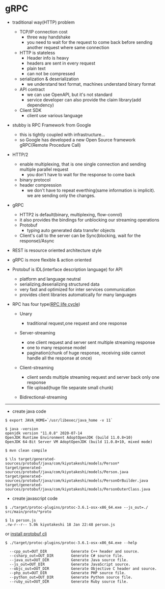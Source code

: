 # gRPC

- traditional way(HTTP) problem
    - TCP/IP connection cost
        - three way handshake
        - you need to wait for the request to come back before sending another request where same connection
    - HTTP is stateless
        - Header info is heavy
        - headers are sent in every request
        - plain text
        - can not be compressed
    - serialization & deserialization
        - we understand text format, machines understand binary format
    - API contract
        - we can use OpenAPI, but it's not standard
        - service developer can also provide the claim library(add dependency)
    - Client SDK
        - client use various language

- stubby is RPC Framework from Google
    - this is  tightly coupled with infrastructure...
    - so Google has developed a new Open Source framework gRPC(Remote Procedure Call)

- HTTP/2
    - enable multiplexing, that is one single connection and sending multiple parallel request
        - you don't have to wait for the response to come back
    - binary protocol
    - header compression
        - we don't have to repeat everthing(same information is implicit). we are sending only the changes.

- gRPC
    - HTTP2 is default(binary, multiplexing, flow-conrol)
    - it also provides the bindings for unblocking our streaming operations
    - Protobuf
        - typing auto generated data transfer objects
    - Client's call to the server can be Sync(blocking, wait for the response)/Async

- REST is resource oriented architecture style

- gRPC is more flexible & action oriented

- Protobuf is IDL(interface description language) for API
  - platform and language neutral
  - serializing,deserializing structured data
  - very fast and optimized for inter services communication
  - provides client libraries automatically for many languages

- RPC has four type([RPC life cycle](https://grpc.io/docs/what-is-grpc/core-concepts/#rpc-life-cycle))
  - Unary
    - traditional request,one request and one response

  - Server-streaming
    - one client request and server sent multiple streaming response
    - one to many response model
    - pagination(chunk of huge response, receiving side cannot handle all the response at once)

  - Client-streaming
    - client sends multiple streaming request and server back only one response 
    - file upload(huge file separate small chunk)

  - Bidirectional-streaming

---

- create java code

```shell
$ export JAVA_HOME=`/usr/libexec/java_home -v 11`

$ java -version
openjdk version "11.0.8" 2020-07-14
OpenJDK Runtime Environment AdoptOpenJDK (build 11.0.8+10)
OpenJDK 64-Bit Server VM AdoptOpenJDK (build 11.0.8+10, mixed mode)

$ mvn clean compile

$ \ls target/generated-sources/protobuf/java/com/kiyotakeshi/models/Person*   
target/generated-sources/protobuf/java/com/kiyotakeshi/models/Person.java
target/generated-sources/protobuf/java/com/kiyotakeshi/models/PersonOrBuilder.java
target/generated-sources/protobuf/java/com/kiyotakeshi/models/PersonOuterClass.java
```

- create javascript code

```shell
$ ./target/protoc-plugins/protoc-3.6.1-osx-x86_64.exe --js_out=./ src/main/proto/*proto

$ ls person.js 
.rw-r--r-- 5.0k kiyotakeshi 18 Jan 22:48 person.js
```

or [install protobuf cli](https://github.com/protocolbuffers/protobuf/releases/tag/v3.13.0)

```shell
$ ./target/protoc-plugins/protoc-3.6.1-osx-x86_64.exe --help

  --cpp_out=OUT_DIR           Generate C++ header and source.
  --csharp_out=OUT_DIR        Generate C# source file.
  --java_out=OUT_DIR          Generate Java source file.
  --js_out=OUT_DIR            Generate JavaScript source.
  --objc_out=OUT_DIR          Generate Objective C header and source.
  --php_out=OUT_DIR           Generate PHP source file.
  --python_out=OUT_DIR        Generate Python source file.
  --ruby_out=OUT_DIR          Generate Ruby source file.
```

